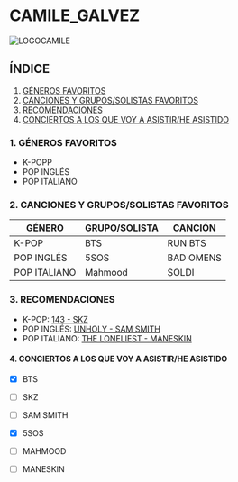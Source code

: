 # CAMILE_GALVEZ
 
![LOGOCAMILE](https://user-images.githubusercontent.com/115488393/199530782-b5c54d86-9da9-49e3-99df-fff5723d72d2.png)

## ÍNDICE

1. [GÉNEROS FAVORITOS](https://github.com/CamileGalvez/CAMILE_GALVEZ#1-g%C3%A9neros-favoritos)
2. [CANCIONES Y GRUPOS/SOLISTAS FAVORITOS](https://github.com/CamileGalvez/CAMILE_GALVEZ#2-canciones-y-grupossolistas-favoritos)
3. [RECOMENDACIONES](https://github.com/CamileGalvez/CAMILE_GALVEZ#3-recomendaciones)
4. [CONCIERTOS A LOS QUE VOY A ASISTIR/HE ASISTIDO](https://github.com/CamileGalvez/CAMILE_GALVEZ#conciertos-a-los-que-voy-a-asistirhe-asistido) 



### 1. GÉNEROS FAVORITOS 

+ K-POPP
+ POP INGLÉS
+ POP ITALIANO

### 2. CANCIONES Y GRUPOS/SOLISTAS FAVORITOS

|   GÉNERO   | GRUPO/SOLISTA|  CANCIÓN  |
|------------|--------------|-----------|
|    K-POP   |      BTS     |  RUN BTS  | 
| POP INGLÉS |     5SOS     | BAD OMENS |
|POP ITALIANO|    Mahmood   |   SOLDI   |

### 3. RECOMENDACIONES

* K-POP: [143 - SKZ ](https://youtu.be/jYSlpC6Ud2A)
* POP INGLÉS: [UNHOLY - SAM SMITH](https://youtu.be/Uq9gPaIzbe8)
* POP ITALIANO: [THE LONELIEST - MANESKIN](https://youtu.be/odWKEfp2QMY)

#### 4. CONCIERTOS A LOS QUE VOY A ASISTIR/HE ASISTIDO

- [X] BTS
- [ ] SKZ
- [ ] SAM SMITH
- [X] 5SOS
- [ ] MAHMOOD
- [ ] MANESKIN



